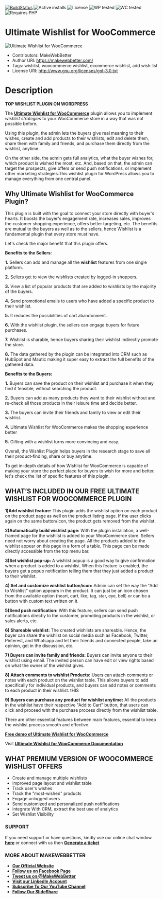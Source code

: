 [![BuildStatus](https://img.shields.io/travis/twbs/bootstrap/v4-dev.svg)](https://travis-ci.org/twbs/bootstrap) ![Active installs](https://img.shields.io/badge/Active-10+-brightgreen) ![License](https://img.shields.io/badge/License-GPLv3%20or%20later-yellowgreen) ![WP tested](https://img.shields.io/badge/WP%20tested-5.7-brightgreen) ![WC tested](https://img.shields.io/badge/WC%20tested-5.1.0-brightgreen) ![Requires PHP](https://img.shields.io/badge/Requires%20PHP-7.3-blue)
# Ultimate Wishlist for WooCommerce
![Ultimate Wishlist for WooCommerce](https://ps.w.org/ultimate-wishlist-for-woocommerce/assets/banner-772x250.jpg?rev=2509971)
* Contributors: MakeWebBetter
* Author URI: https://makewebbetter.com/
* Tags: wishlist, woocommerce wishlist, ecommerce wishlist, add wish list
* License URI: http://www.gnu.org/licenses/gpl-3.0.txt


# Description 

**TOP WISHLIST PLUGIN ON WORDPRESS**


The [**Ultimate Wishlist for WooCommerce**](https://wordpress.org/plugins/ultimate-wishlist-for-woocommerce/) plugin allows you to implement *wishlist strategies* to your WooCommerce store in a way that was not possible before.

Using this plugin, the admin lets the buyers give real meaning to their wishes, create and add products to their wishlists, edit and delete them, share them with family and friends, and purchase them directly from the wishlist, anytime.

On the other side, the admin gets full analytics, what the buyer wishes for, which product is wished the most, etc. And, based on that, the admin can target the prospects, give offers or send push notifications, or implement other marketing strategies.This wishlist plugin for WordPress allows you to manage everything from one central panel.

## Why Ultimate Wishlist for WooCommerce Plugin?
This plugin is built with the goal to connect your store directly with buyer's hearts. It boosts the buyer's engagement rate, increases sales, improves the customer shopping experience, offers better targeting, etc. The benefits are mutual to the buyers as well as to the sellers, hence Wishlist is a fundamental plugin that every store must have.

Let's check the major benefit that this plugin offers.
 
**Benefits to the Sellers:**

**1.** Sellers can add and manage all the **wishlist** features from one single platform.

**2.** Sellers get to view the wishlists created by logged-in shoppers.

**3.** View a list of popular products that are added to wishlists by the majority of the buyers. 

**4.** Send promotional emails to users who have added a specific product to their wishlist.

**5.** It reduces the possibilities of cart abandonment.

**6.** With the wishlist plugin, the sellers can engage buyers for future purchases. 

**7.** Wishlist is sharable, hence buyers sharing their wishlist indirectly promote the store.

**8.** The data gathered by the plugin can be integrated into CRM such as HubSpot and Mautic making it super easy to extract the full benefits of the gathered data.

**Benefits to the Buyers:**

**1.** Buyers can save the product on their wishlist and purchase it when they find it feasible, without searching the product.

**2.** Buyers can add as many products they want to their wishlist without and re-check all those products in their leisure time and decide better.  

**3.** The buyers can invite their friends and family to view or edit their wishlist.

**4.** Ultimate Wishlist for WooCommerce makes the shopping experience better

**5.** Gifting with a wishlist turns more convincing and easy.

Overall, the Wishlist Plugin helps buyers in the research stage to save all their product-finding, share or buy anytime.

To get in-depth details of how Wishlist for WooCommerce is capable of making your store the perfect place for buyers to wish for more and better, let's check the list of specific features of this plugin. 




## WHAT’S INCLUDED IN OUR FREE ULTIMATE WISHLIST FOR WOOCOMMERCE PLUGIN

**1)Add wishlist feature:**
This plugin adds the wishlist option on each product on the product page as well on the product listing page. If the user clicks again on the same button/icon, the product gets removed from the wishlist.

**2)Automatically build wishlist page:**
With the plugin installation, a well-framed page for the wishlist is added to your WooCommerce store. Sellers need not worry about creating the page. All the products added to the wishlist appear on this page in a form of a table. This page can be made directly accessible from the top menu bar.

**3)Set wishlist pop-up:**
A wishlist popup is a good way to give confirmation when a product is added to a wishlist. When this feature is enabled, the buyers get a popup notification telling them that they just added a product to their wishlist.
 
**4) Set and customize wishlist button/icon:**
Admin can set the way the "Add to Wishlist" option appears in the product. It can just be an icon chosen from the available option (heart, cart, like, tag, star, eye, bell) or can be a button with custom text written on it.

**5)Send push notification:**
With this feature, sellers can send push notifications directly to the customer, promoting products in the wishlist, or sales alerts, etc. 

**6) Shareable wishlist:**
The created wishlists are shareable. Hence, the buyer can share the wishlist on social media such as Facebook, Twitter, Pinterest, and Whatsapp and let their friends and connected people, take an opinion, get in the discussion, etc. 

**7) Buyers can invite family and friends:**
Buyers can invite anyone to their wishlist using email. The invited person can have edit or view rights based on what the owner of the wishlist gives.

**8) Attach comments to wishlist Products:**
Users can attach comments or notes with each product on the wishlist table. This allows buyers to add specifically for individual products, and buyers can add notes or comments to each product in their wishlist. tHIS

**9) Buyers can purchase any product for wishlist anytime:**
All the products in the wishlist have their respective "Add to Cart" button, that users can click and proceed with the purchase process directly from the wishlist table.

There are other essential features between main features, essential to keep the wishlist process smooth and effective. 

[**Free demo of Ultimate Wishlist for WooCommerce**](https://demo.makewebbetter.com/ultimate-wishlist-for-woocommerce/?utm_source=MWB-wishlist-git&utm_medium=MWB-GIT&utm_campaign=MWB-wishlist-git)

Visit [**Ultimate Wishlist for WooCommerce Documentation**](https://docs.makewebbetter.com/wishlist-for-woocommerce/?utm_source=MWB-wishlist-git&utm_medium=MWB-GIT&utm_campaign=MWB-wishlist-git)

## WHAT PREMIUM VERSION OF WOOCOMMERCE WISHLIST OFFERS 

* Create and manage multiple wishlists
* Improved page layout and wishlist table
* Track user's wishes
* Track the "most-wished" products
* Engage unlogged users
* Send customized and personalized push notifications
* Integrate With CRM, extract the best use of analytics
* Set Wishlist Visibility


### **SUPPORT**
If you need support or have questions, kindly use our online chat window [**here**](https://makewebbetter.com/?utm_source=MWB-wishlist-git&utm_medium=MWB-git-page&utm_campaign=MWB-wishlist-git) or connect with us then [**Generate a ticket**](https://makewebbetter.com/submit-query/?utm_source=MWB-wishlist-git&utm_medium=MWB-git-page&utm_campaign=MWB-wishlist-git)


### **MORE ABOUT MAKEWEBBETTER**

- [**Our Official Website**](https://makewebbetter.com/?utm_source=MWB-wishlist-git&utm_medium=MWB-git-page&utm_campaign=MWB-wishlist-git)
- [**Follow us on Facebook Page**](https://www.facebook.com/makewebbetter)
- [**Tweet us on @MakeWebBetter**](https://twitter.com/makewebbetter)
- [**Visit our LinkedIn Account**](https://www.linkedin.com/company/makewebbetter)
- [**Subscribe To Our YouTube Channel**](https://www.youtube.com/channel/UC7nYNf0JETOwW3GOD_EW2Ag)
- [**Follow Our SlideShare**](https://www.slideshare.net/MakeWebBetter)
